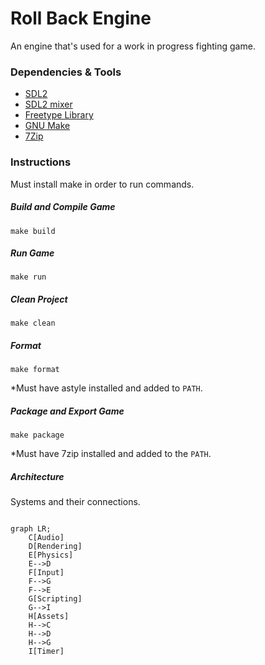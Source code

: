 # Roll Back Engine

An engine that's used for a work in progress fighting game.

### Dependencies & Tools

* [SDL2](https://www.libsdl.org/download-2.0.php)
* [SDL2 mixer](https://libsdl.org/projects/SDL_mixer/)
* [Freetype Library](https://www.freetype.org/download.html)
* [GNU Make](http://gnuwin32.sourceforge.net/packages/make.htm)
* [7Zip](https://www.7-zip.org/download.html)

### Instructions

Must install make in order to run commands.

##### Build and Compile Game

`make build`

##### Run Game

`make run`

##### Clean Project

`make clean`

##### Format

`make format`

*Must have astyle installed and added to `PATH`.

##### Package and Export Game

`make package`

*Must have 7zip installed and added to the `PATH`.

##### Architecture

Systems and their connections.

```mermaid

graph LR;
    C[Audio]
    D[Rendering]
    E[Physics]
    E-->D
    F[Input]
    F-->G
    F-->E
    G[Scripting]
    G-->I
    H[Assets]
    H-->C
    H-->D
    H-->G
    I[Timer]
```
